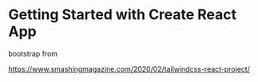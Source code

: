 # Getting Started with Create React App


bootstrap from

https://www.smashingmagazine.com/2020/02/tailwindcss-react-project/
